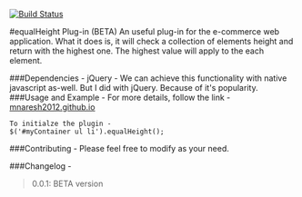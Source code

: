 [![Build Status](https://travis-ci.org/mnaresh2012/mnaresh2012.github.io.svg?branch=master)](https://travis-ci.org/mnaresh2012/mnaresh2012.github.io)

#equalHeight Plug-in (BETA)
An useful plug-in for the e-commerce web application. What it does is, it will check a collection of elements height and return with the highest one. The highest value will apply to the each element.

###Dependencies - 
jQuery - 
We can achieve this functionality with native javascript as-well. But I did with jQuery. Because of it's popularity.
###Usage and Example -
For more details, follow the link - [mnaresh2012.github.io](http://mnaresh2012.github.io/index.html)
```
To initialze the plugin -
$('#myContainer ul li').equalHeight();
```
###Contributing -
Please feel free to modify as your need.

###Changelog -
> 0.0.1: BETA version

